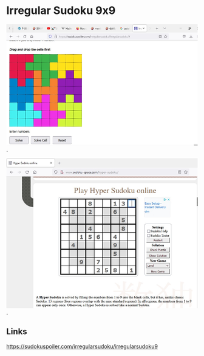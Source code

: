 # Irregular Sudoku 9x9

![Irregular Sudoku 9x9 Image](irregular_sudoku_9x9.jpg "Irregular Sudoku 9x9").

![Hyper Sudoku 9x9 Image](hyper_sudoku_9x9.jpg "Hyper Sudoku 9x9").


## Links
https://sudokuspoiler.com/irregularsudoku/irregularsudoku9
